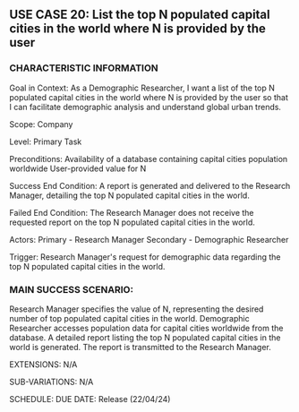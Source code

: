 ## USE CASE 20: List the top N populated capital cities in the world where N is provided by the user

### CHARACTERISTIC INFORMATION

Goal in Context:
As a Demographic Researcher, I want a list of the top N populated capital cities in the world where N is provided by the user so that I can facilitate demographic analysis and understand global urban trends.

Scope:
Company

Level:
Primary Task

Preconditions:
Availability of a database containing capital cities population worldwide
User-provided value for N

Success End Condition:
A report is generated and delivered to the Research Manager, detailing the top N populated capital cities in the world.

Failed End Condition:
The Research Manager does not receive the requested report on the top N populated capital cities in the world.

Actors:
Primary - Research Manager
Secondary - Demographic Researcher

Trigger:
Research Manager's request for demographic data regarding the top N populated capital cities in the world.

### MAIN SUCCESS SCENARIO:

Research Manager specifies the value of N, representing the desired number of top populated capital cities in the world.
Demographic Researcher accesses population data for capital cities worldwide from the database.
A detailed report listing the top N populated capital cities in the world is generated.
The report is transmitted to the Research Manager.

EXTENSIONS:
N/A

SUB-VARIATIONS:
N/A

SCHEDULE:
DUE DATE: Release (22/04/24)